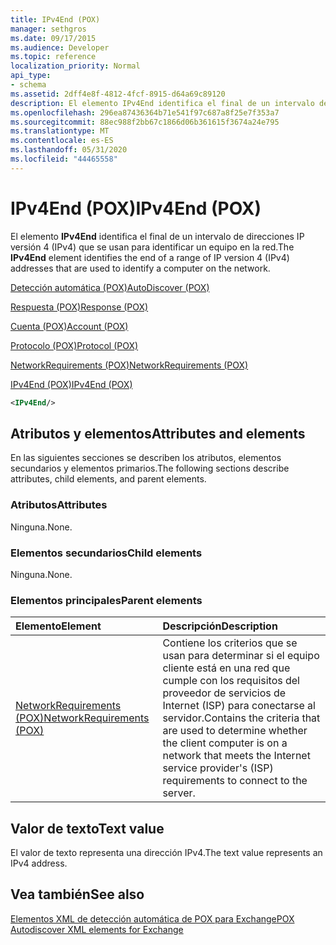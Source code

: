 ```yaml
---
title: IPv4End (POX)
manager: sethgros
ms.date: 09/17/2015
ms.audience: Developer
ms.topic: reference
localization_priority: Normal
api_type:
- schema
ms.assetid: 2dff4e8f-4812-4fcf-8915-d64a69c89120
description: El elemento IPv4End identifica el final de un intervalo de direcciones IP versión 4 (IPv4) que se usan para identificar un equipo en la red.
ms.openlocfilehash: 296ea87436364b71e541f97c687a8f25e7f353a7
ms.sourcegitcommit: 88ec988f2bb67c1866d06b361615f3674a24e795
ms.translationtype: MT
ms.contentlocale: es-ES
ms.lasthandoff: 05/31/2020
ms.locfileid: "44465558"
---
```

# <a name="ipv4end-pox"></a><span data-ttu-id="18eb7-103">IPv4End (POX)</span><span class="sxs-lookup"><span data-stu-id="18eb7-103">IPv4End (POX)</span></span>

<span data-ttu-id="18eb7-104">El elemento **IPv4End** identifica el final de un intervalo de direcciones IP versión 4 (IPv4) que se usan para identificar un equipo en la red.</span><span class="sxs-lookup"><span data-stu-id="18eb7-104">The **IPv4End** element identifies the end of a range of IP version 4 (IPv4) addresses that are used to identify a computer on the network.</span></span> 
  
[<span data-ttu-id="18eb7-105">Detección automática (POX)</span><span class="sxs-lookup"><span data-stu-id="18eb7-105">AutoDiscover (POX)</span></span>](autodiscover-pox.md)
  
[<span data-ttu-id="18eb7-106">Respuesta (POX)</span><span class="sxs-lookup"><span data-stu-id="18eb7-106">Response (POX)</span></span>](response-pox.md)
  
[<span data-ttu-id="18eb7-107">Cuenta (POX)</span><span class="sxs-lookup"><span data-stu-id="18eb7-107">Account (POX)</span></span>](account-pox.md)
  
[<span data-ttu-id="18eb7-108">Protocolo (POX)</span><span class="sxs-lookup"><span data-stu-id="18eb7-108">Protocol (POX)</span></span>](protocol-pox.md)
  
[<span data-ttu-id="18eb7-109">NetworkRequirements (POX)</span><span class="sxs-lookup"><span data-stu-id="18eb7-109">NetworkRequirements (POX)</span></span>](networkrequirements-pox.md)
  
[<span data-ttu-id="18eb7-110">IPv4End (POX)</span><span class="sxs-lookup"><span data-stu-id="18eb7-110">IPv4End (POX)</span></span>](ipv4end-pox.md)
  
```xml
<IPv4End/>
```

## <a name="attributes-and-elements"></a><span data-ttu-id="18eb7-111">Atributos y elementos</span><span class="sxs-lookup"><span data-stu-id="18eb7-111">Attributes and elements</span></span>

<span data-ttu-id="18eb7-112">En las siguientes secciones se describen los atributos, elementos secundarios y elementos primarios.</span><span class="sxs-lookup"><span data-stu-id="18eb7-112">The following sections describe attributes, child elements, and parent elements.</span></span>
  
### <a name="attributes"></a><span data-ttu-id="18eb7-113">Atributos</span><span class="sxs-lookup"><span data-stu-id="18eb7-113">Attributes</span></span>

<span data-ttu-id="18eb7-114">Ninguna.</span><span class="sxs-lookup"><span data-stu-id="18eb7-114">None.</span></span>
  
### <a name="child-elements"></a><span data-ttu-id="18eb7-115">Elementos secundarios</span><span class="sxs-lookup"><span data-stu-id="18eb7-115">Child elements</span></span>

<span data-ttu-id="18eb7-116">Ninguna.</span><span class="sxs-lookup"><span data-stu-id="18eb7-116">None.</span></span>
  
### <a name="parent-elements"></a><span data-ttu-id="18eb7-117">Elementos principales</span><span class="sxs-lookup"><span data-stu-id="18eb7-117">Parent elements</span></span>

|<span data-ttu-id="18eb7-118">**Elemento**</span><span class="sxs-lookup"><span data-stu-id="18eb7-118">**Element**</span></span>|<span data-ttu-id="18eb7-119">**Descripción**</span><span class="sxs-lookup"><span data-stu-id="18eb7-119">**Description**</span></span>|
|:-----|:-----|
|[<span data-ttu-id="18eb7-120">NetworkRequirements (POX)</span><span class="sxs-lookup"><span data-stu-id="18eb7-120">NetworkRequirements (POX)</span></span>](networkrequirements-pox.md) <br/> |<span data-ttu-id="18eb7-121">Contiene los criterios que se usan para determinar si el equipo cliente está en una red que cumple con los requisitos del proveedor de servicios de Internet (ISP) para conectarse al servidor.</span><span class="sxs-lookup"><span data-stu-id="18eb7-121">Contains the criteria that are used to determine whether the client computer is on a network that meets the Internet service provider's (ISP) requirements to connect to the server.</span></span>  <br/> |
   
## <a name="text-value"></a><span data-ttu-id="18eb7-122">Valor de texto</span><span class="sxs-lookup"><span data-stu-id="18eb7-122">Text value</span></span>

<span data-ttu-id="18eb7-123">El valor de texto representa una dirección IPv4.</span><span class="sxs-lookup"><span data-stu-id="18eb7-123">The text value represents an IPv4 address.</span></span>
  
## <a name="see-also"></a><span data-ttu-id="18eb7-124">Vea también</span><span class="sxs-lookup"><span data-stu-id="18eb7-124">See also</span></span>



[<span data-ttu-id="18eb7-125">Elementos XML de detección automática de POX para Exchange</span><span class="sxs-lookup"><span data-stu-id="18eb7-125">POX Autodiscover XML elements for Exchange</span></span>](pox-autodiscover-xml-elements-for-exchange.md)

